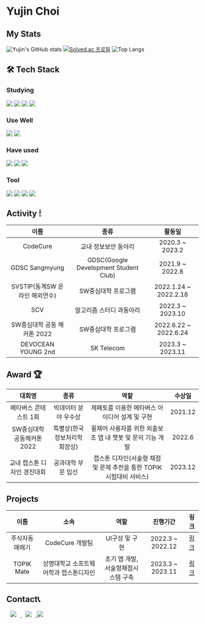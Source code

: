 
# Yujin Choi
## My Stats
![Yujin's GitHub stats](https://github-readme-stats.vercel.app/api?username=yujin37&show_icons=true&theme=gruvbox)
[![Solved.ac
프로필](http://mazassumnida.wtf/api/v2/generate_badge?boj=abby0616)](https://solved.ac/abby0616)
![Top Langs](https://github-readme-stats.vercel.app/api/top-langs/?username=yujin37&layout=compact)
## 🛠 Tech Stack   
### Studying 
<img src="https://img.shields.io/badge/Kotlin-7F52FF?style=flat-square&logo=Kotlin&logoColor=white"> <img src="https://img.shields.io/badge/ANDROID_STUDIO-3DDC84?style=flat&logo=Android Studio&logoColor=white"> <img src="https://img.shields.io/badge/Flutter-02569B?style=flat-square&logo=flutter&logoColor=white"> <img src="https://img.shields.io/badge/MySQL-4479A1?style=flat-square&logo=mysql&logoColor=white"> 
### Use Well
<img src="https://img.shields.io/badge/python-3776AB?style=flat-square&logo=python&logoColor=white"> <img src="https://img.shields.io/badge/c-A8B9CC?style=flat-square&logo=c&logoColor=white"/> 
<br>
### Have used 
<img src="https://img.shields.io/badge/html5-E34F26?style=flat-square&logo=html5&logoColor=white"> <img src="https://img.shields.io/badge/css-1572B6?style=flat-square&logo=css3&logoColor=white">  <img src="https://img.shields.io/badge/javascript-F7DF1E?style=flat-square&logo=javascript&logoColor=white">
<br>
### Tool 
<img src="https://img.shields.io/badge/github-181717?style=flat-square&logo=github&logoColor=white"> <img src="https://img.shields.io/badge/git-F05032?style=flat-square&logo=git&logoColor=white"> <img src="https://img.shields.io/badge/slack-4A154B?style=flat-square&logo=slack&logoColor=white"> <img src="https://img.shields.io/badge/discord-5865F2?style=flat-square&logo=discord&logoColor=white">

##  Activity 🕯
|이름|종류|활동일|
|:---:|:---:|:---:|
|CodeCure|교내 정보보안 동아리|2020.3 ~ 2023.2|
|GDSC Sangmyung|GDSC(Google Development Student Club)|2021.9 ~ 2022.8|
|SVSTIP(동계SW 온라인 해외연수)|SW중심대학 프로그램|2022.1.24 ~ 2022.2.18|
|SCV|알고리즘 스터디 과동아리|2022.3 ~ 2023.10|
|SW중심대학 공동 해커톤 2022|SW중심대학 프로그램|2022.6.22 ~ 2022.6.24|
|DEVOCEAN YOUNG 2nd|SK Telecom|2023.3 ~ 2023.11|
## Award 🏆
|대회명|종류|역할|수상일|
|:---:|:---:|:---:|:---:|
|메타버스 콘테스트 1회|빅데이터 분야 우수상|제페토를 이용한 메타버스 아이디어 설계 및 구현|2021.12|
|SW중심대학 공동해커톤 2022|특별상(한국정보처리학회장상)|휠체어 사용자를 위한 외출보조 앱 내 챗봇 및 문의 기능 개발|2022.6|
|교내 캡스톤 디자인 경진대회|공과대학 부문 입선|캡스톤 디자인(서술형 채점 및 문제 추천을 통한 TOPIK 시험대비 서비스)|2023.12|
## Projects
|이름|소속|역할|진행기간|링크|
|:--:|:--:|:--:|:--:|:--:|
|주식자동매매기|CodeCure 개발팀|UI구성 및 구현|2022.3 ~ 2022.12|[링크](https://github.com/yujin37/Auto_Trading)
|TOPIK Mate|상명대학교 소프트웨어학과 캡스톤디자인|초기 앱 개발, 서술형채점시스템 구축|2023.3 ~ 2023.11|[링크](https://github.com/ALL-TOPIKMate)

## Contact📞
    
<a href="mailto:yj061628@gmail.com"> <img src="https://img.shields.io/badge/Gmail-d14836?style=flat-square&logo=Gmail&logoColor=white&link=mailto:yj061628@gmail.com" style="height : auto; margin-left : 10px; margin-right : 10px;"/> </a> 
<a href="https://velog.io/@abby0616"> <img src="https://img.shields.io/badge/Tech%20Blog-11B48A?style=flat-square&logo=Vimeo&logoColor=white&link=https://velog.io/@abby0616" style="height : auto; margin-left : 10px; margin-right : 10px;"/> </a> 
<a href="https://clever-germanium-cb9.notion.site/My-Recording-01f98f00cfa84e998816d1616e6cfcea?pvs=4" target="_blank"><img src="https://img.shields.io/badge/Notion-000000?style=flat-square&logo=Notion&logoColor=white"/></a>
